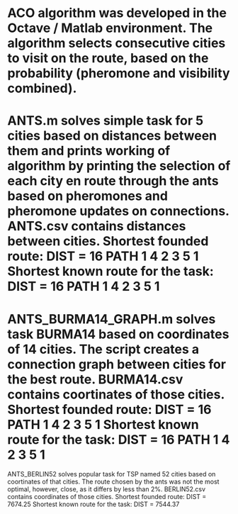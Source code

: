 ACO algorithm was developed in the Octave / Matlab environment.  The algorithm selects consecutive cities to visit on the route, based on the probability (pheromone and visibility combined).
=================================================================================================================================================================================
ANTS.m solves simple task for 5 cities based on distances between them and prints working of algorithm by printing the selection of each city en route through the ants based on pheromones and pheromone updates on connections.
ANTS.csv contains distances between cities.
Shortest founded route: DIST = 16 PATH 1 4 2 3 5 1
Shortest known route for the task: DIST = 16 PATH 1 4 2 3 5 1
=================================================================================================================================================================================
ANTS_BURMA14_GRAPH.m solves task BURMA14 based on coordinates of 14 cities. The script creates a connection graph between cities for the best route.
BURMA14.csv contains coortinates of those cities.
Shortest founded route: DIST = 16 PATH 1 4 2 3 5 1
Shortest known route for the task: DIST = 16 PATH 1 4 2 3 5 1
=================================================================================================================================================================================
ANTS_BERLIN52 solves popular task for TSP named 52 cities based on coortinates of that cities. The route chosen by the ants was not the most optimal, however, close, as it differs by less than 2%. 
BERLIN52.csv contains coordinates of those cities.
Shortest founded route: DIST = 7674.25
Shortest known route for the task: DIST = 7544.37